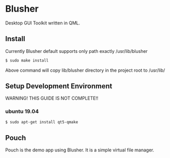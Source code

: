 Blusher
==========

Desktop GUI Toolkit written in QML.


Install
----------

Currently Blusher default supports only path exactly /usr/lib/blusher

```sh
$ sudo make install
```

Above command will copy lib/blusher directory in the project root to /usr/lib/


Setup Development Environment
------------------------------

WARNING! THIS GUIDE IS NOT COMPLETE!!

### ubuntu 19.04
```sh
$ sudo apt-get install qt5-qmake
```


Pouch
----------

Pouch is the demo app using Blusher. It is a simple virtual file manager.


